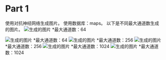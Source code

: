 # Part 1

使用对抗神经网络生成图片。
使用数据库：maps。
以下是不同最大通道数生成的图片。
![生成的图片](path/to/your/image.jpg)
*最大通道数：64

![生成的图片](path/to/your/image.jpg)
*最大通道数：64
![生成的图片](path/to/your/image.jpg)
*最大通道数：256
![生成的图片](path/to/your/image.jpg)
*最大通道数：256
![生成的图片](path/to/your/image.jpg)
*最大通道数：1024
![生成的图片](path/to/your/image.jpg)
*最大通道数：1024
